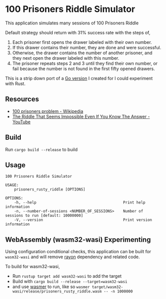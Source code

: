 # 100 Prisoners Riddle Simulator

This application simulates many sessions of 100 Prisoners Riddle

Default strategy should return with 31% success rate with the steps of,

1. Each prisoner first opens the drawer labeled with their own number.
1. If this drawer contains their number, they are done and were successful.
1. Otherwise, the drawer contains the number of another prisoner, and they next open the drawer labeled with this number.
1. The prisoner repeats steps 2 and 3 until they find their own number, or fail because the number is not found in the first fifty opened drawers.

This is a strip down port of a [Go version](https://github.com/amscotti/100PrisonersRiddle) I created for I could experiment with Rust.

## Resources
* [100 prisoners problem - Wikipedia](https://en.wikipedia.org/wiki/100_prisoners_problem)
* [The Riddle That Seems Impossible Even If You Know The Answer - YouTube](https://www.youtube.com/watch?v=iSNsgj1OCLA)

## Build
Run `cargo build --release` to build

## Usage
```
100 Prisoners Riddle Simulator

USAGE:
    prisoners_rusty_riddle [OPTIONS]

OPTIONS:
    -h, --help                                       Print help information
    -n, --number-of-sessions <NUMBER_OF_SESSIONS>    Number of sessions to run [default: 10000000]
    -V, --version                                    Print version information
```

## WebAssembly (wasm32-wasi) Experimenting
Using configuration conditional checks, this application can be built for `wasm32-wasi` and will remove [rayon](https://docs.rs/rayon/latest/rayon/) dependency and related code.

To build for wasm32-wasi,
* Run `rustup target add wasm32-wasi` to add the target
* Build with `cargo build --release --target=wasm32-wasi`
* and use [wasmer](https://wasmer.io/) to run, like so `wasmer target/wasm32-wasi/release/prisoners_rusty_riddle.wasm -- -n 1000000`
